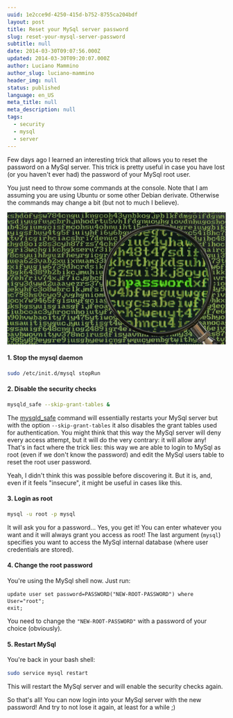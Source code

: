 ```yaml
---
uuid: 1e2cce9d-4250-415d-b752-8755ca204bdf
layout: post
title: Reset your MySql server password
slug: reset-your-mysql-server-password
subtitle: null
date: 2014-03-30T09:07:56.000Z
updated: 2014-03-30T09:20:07.000Z
author: Luciano Mammino
author_slug: luciano-mammino
header_img: null
status: published
language: en_US
meta_title: null
meta_description: null
tags:
  - security
  - mysql
  - server
---
```


Few days ago I learned an interesting trick that allows you to reset the password on a MySql server. This trick is pretty useful in case you have lost (or you haven't ever had) the password of your MySql root user.

You just need to throw some commands at the console. Note that I am assuming you are using Ubuntu or some other Debian derivate. Otherwise the commands may change a bit (but not to much I believe).

![Reset your MySql server password](./password_reset.jpg)

#### 1. Stop the mysql daemon

```bash
sudo /etc/init.d/mysql stopRun
```

#### 2. Disable the security checks

```bash
mysqld_safe --skip-grant-tables &
```

The [mysqld_safe](http://dev.mysql.com/doc/refman/5.0/en/mysqld-safe.html) command will essentially restarts your MySql server but with the option `--skip-grant-tables` it also disables the grant tables used for authentication. You might think that this way the MySql server will deny every access attempt, but it will do the very contrary: it will allow any!
That's in fact where the trick lies: this way we are able to login to MySql as root (even if we don't know the password) and edit the MySql users table to reset the root user password.

Yeah, I didn't think this was possible before discovering it. But it is, and, even if it feels "insecure", it might be useful in cases like this.

#### 3. Login as root

```bash
mysql -u root -p mysql
```

It will ask you for a password... Yes, you get it! You can enter whatever you want and it will always grant you access as root!
The last argument (`mysql`) specifies you want to access the MySql internal database (where user credentials are stored).

#### 4. Change the root password

You're using the MySql shell now. Just run:

```mysql
update user set password=PASSWORD("NEW-ROOT-PASSWORD") where User="root";
exit;
```

You need to change the `"NEW-ROOT-PASSWORD"` with a password of your choice (obviously).

#### 5. Restart MySql

You're back in your bash shell:

```bash
sudo service mysql restart
```

This will restart the MySql server and will enable the security checks again.

So that's all! You can now login into your MySql server with the new password! And try to not lose it again, at least for a while ;)
